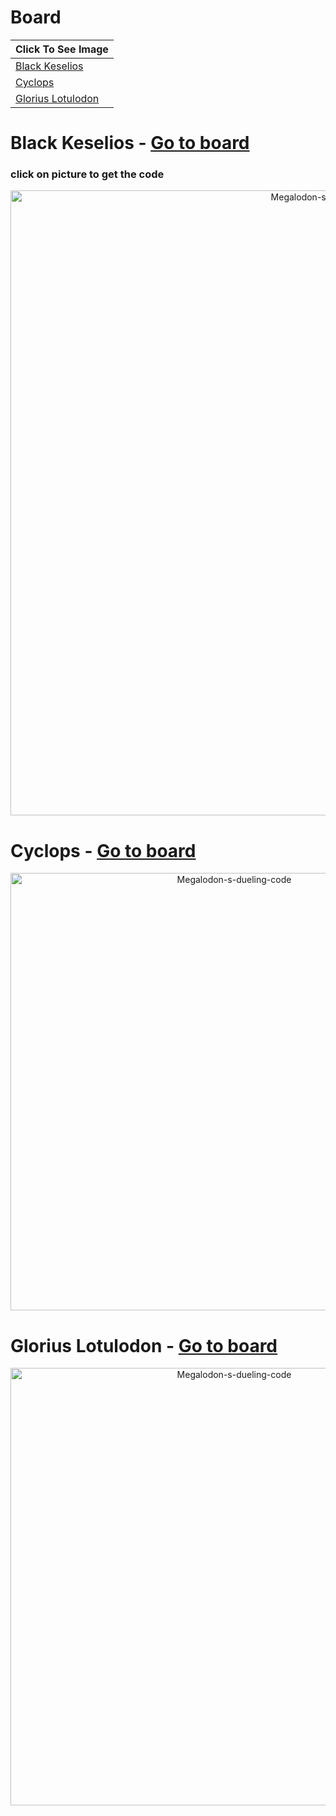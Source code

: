 # Board
| **Click To See Image** |
| - |
| [Black Keselios](https://github.com/NOKsb/Mother-Ships#black-keselios---go-to-board) |
| [Cyclops](https://github.com/NOKsb/Mother-Ships#cyclops---go-to-board) |
| [Glorius Lotulodon](https://github.com/NOKsb/Mother-Ships#glorius-lotulodon---go-to-board) |

# Black Keselios - [Go to board](https://github.com/NOKsb/Mother-Ships#board)
### click on picture to get the code
<div align="center">
    <a href="https://github.com/NOKsb/Mother-Ships/blob/main/Black%20Keselios%2C%20The%20EOT%20Crusher"><img src="https://media.discordapp.net/attachments/778662702662549537/1137732398642110484/Black_Keselios.png" width="1000" alt="Megalodon-s-dueling-code" /></a>
</div>

# Cyclops - [Go to board](https://github.com/NOKsb/Mother-Ships#board)

<div align="center">
    <a href="https://github.com/NOKsb/Mother-Ships/blob/main/Cyclops"><img src="https://media.discordapp.net/attachments/778662702662549537/1081504844143132722/starblast-1677921232149.png" width="700" alt="Megalodon-s-dueling-code" /></a>
</div>

# Glorius Lotulodon - [Go to board](https://github.com/NOKsb/Mother-Ships#board)

<div align="center">
    <a href="https://github.com/NOKsb/Mother-Ships/blob/main/Glorius%20Lotulodon"><img src="https://media.discordapp.net/attachments/778662702662549537/1081502329888571392/AXsyzKELDrSLAAAAAElFTkSuQmCC.png" width="700" alt="Megalodon-s-dueling-code" /></a>
</div>
